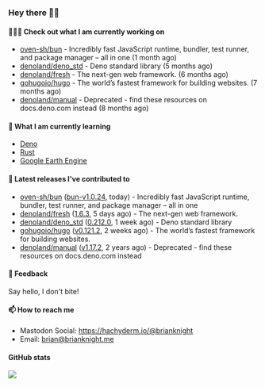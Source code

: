 ### Hey there 👋🏻

#### 👷🏻‍♂️ Check out what I am currently working on

- [oven-sh/bun](https://github.com/oven-sh/bun) - Incredibly fast JavaScript runtime, bundler, test runner, and package manager – all in one (1 month ago)
- [denoland/deno_std](https://github.com/denoland/deno_std) - Deno standard library (5 months ago)
- [denoland/fresh](https://github.com/denoland/fresh) - The next-gen web framework. (6 months ago)
- [gohugoio/hugo](https://github.com/gohugoio/hugo) - The world’s fastest framework for building websites. (7 months ago)
- [denoland/manual](https://github.com/denoland/manual) - Deprecated - find these resources on docs.deno.com instead (8 months ago)

#### 🌱 What I am currently learning
- [Deno](https://deno.land/)
- [Rust](https://www.rust-lang.org/)
- [Google Earth Engine](https://earthengine.google.com/)

#### 🔭 Latest releases I've contributed to

- [oven-sh/bun](https://github.com/oven-sh/bun) ([bun-v1.0.24](https://github.com/oven-sh/bun/releases/tag/bun-v1.0.24), today) - Incredibly fast JavaScript runtime, bundler, test runner, and package manager – all in one
- [denoland/fresh](https://github.com/denoland/fresh) ([1.6.3](https://github.com/denoland/fresh/releases/tag/1.6.3), 5 days ago) - The next-gen web framework.
- [denoland/deno_std](https://github.com/denoland/deno_std) ([0.212.0](https://github.com/denoland/deno_std/releases/tag/0.212.0), 1 week ago) - Deno standard library
- [gohugoio/hugo](https://github.com/gohugoio/hugo) ([v0.121.2](https://github.com/gohugoio/hugo/releases/tag/v0.121.2), 2 weeks ago) - The world’s fastest framework for building websites.
- [denoland/manual](https://github.com/denoland/manual) ([v1.17.2](https://github.com/denoland/manual/releases/tag/v1.17.2), 2 years ago) - Deprecated - find these resources on docs.deno.com instead

#### 💬 Feedback

Say hello, I don't bite!

#### 📫 How to reach me

- Mastodon Social: <a rel="me" href="https://hachyderm.io/@brianknight">https://hachyderm.io/@brianknight</a>
- Email: brian@brianknight.me

#### GitHub stats

![](https://github-profile-summary-cards.vercel.app/api/cards/profile-details?username=brianknight10&theme=github)